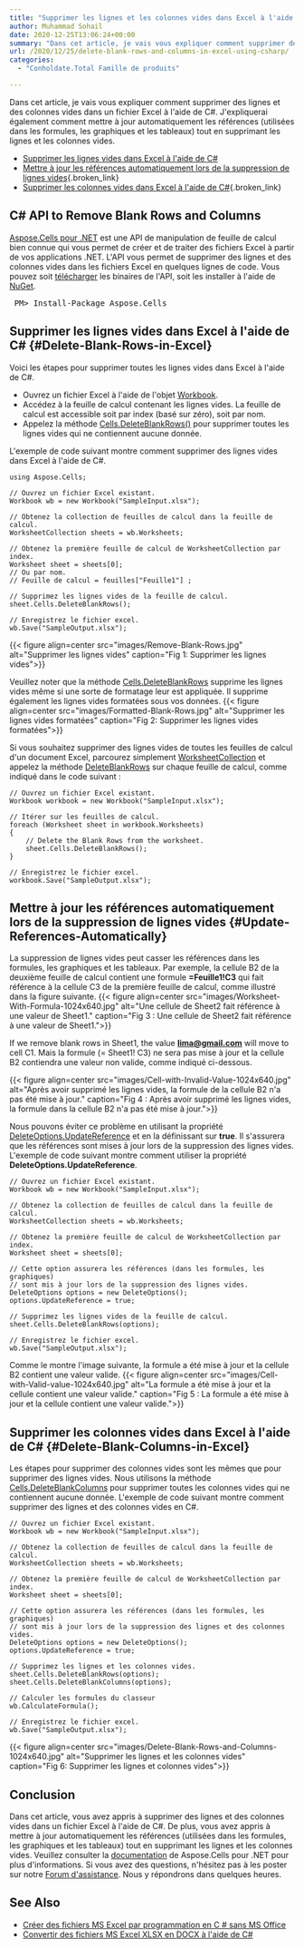 ```yaml
---
title: "Supprimer les lignes et les colonnes vides dans Excel à l'aide de C #"
author: Muhammad Sohail
date: 2020-12-25T13:06:24+00:00
summary: "Dans cet article, je vais vous expliquer comment supprimer des lignes et des colonnes vides dans un fichier Excel à l'aide de C#. J'expliquerai également pourquoi les références (utilisées dans les formules, les graphiques et les tableaux) doivent être mises à jour automatiquement lors de la suppression des lignes et des colonnes vides."
url: /2020/12/25/delete-blank-rows-and-columns-in-excel-using-csharp/
categories:
  - "Conholdate.Total Famille de produits"

---
```

Dans cet article, je vais vous expliquer comment supprimer des lignes et des colonnes vides dans un fichier Excel à l'aide de C#. J'expliquerai également comment mettre à jour automatiquement les références (utilisées dans les formules, les graphiques et les tableaux) tout en supprimant les lignes et les colonnes vides.
  * [Supprimer les lignes vides dans Excel à l'aide de C#][1]
  * [Mettre à jour les références automatiquement lors de la suppression de lignes vides][2]{.broken_link}
  * [Supprimer les colonnes vides dans Excel à l'aide de C#][3]{.broken_link}

## C# API to Remove Blank Rows and Columns

[Aspose.Cells pour .NET][4] est une API de manipulation de feuille de calcul bien connue qui vous permet de créer et de traiter des fichiers Excel à partir de vos applications .NET. L'API vous permet de supprimer des lignes et des colonnes vides dans les fichiers Excel en quelques lignes de code. Vous pouvez soit [télécharger][5] les binaires de l'API, soit les installer à l'aide de [NuGet][6].
<pre class="EnlighterJSRAW" data-enlighter-language="generic" data-enlighter-theme="" data-enlighter-highlight="" data-enlighter-linenumbers="" data-enlighter-lineoffset="" data-enlighter-title="" data-enlighter-group=""> PM> Install-Package Aspose.Cells</pre>
## Supprimer les lignes vides dans Excel à l'aide de C# {#Delete-Blank-Rows-in-Excel}

Voici les étapes pour supprimer toutes les lignes vides dans Excel à l'aide de C#.
  * Ouvrez un fichier Excel à l'aide de l'objet [Workbook][7].
  * Accédez à la feuille de calcul contenant les lignes vides. La feuille de calcul est accessible soit par index (basé sur zéro), soit par nom.
  * Appelez la méthode [Cells.DeleteBlankRows()][8] pour supprimer toutes les lignes vides qui ne contiennent aucune donnée.

L'exemple de code suivant montre comment supprimer des lignes vides dans Excel à l'aide de C#.
```
using Aspose.Cells;

// Ouvrez un fichier Excel existant.
Workbook wb = new Workbook("SampleInput.xlsx");

// Obtenez la collection de feuilles de calcul dans la feuille de calcul.
WorksheetCollection sheets = wb.Worksheets;

// Obtenez la première feuille de calcul de WorksheetCollection par index.
Worksheet sheet = sheets[0];
// Ou par nom.
// Feuille de calcul = feuilles["Feuille1"] ;

// Supprimez les lignes vides de la feuille de calcul.
sheet.Cells.DeleteBlankRows();

// Enregistrez le fichier excel.
wb.Save("SampleOutput.xlsx");
```

{{< figure align=center src="images/Remove-Blank-Rows.jpg" alt="Supprimer les lignes vides" caption="Fig 1: Supprimer les lignes vides">}}
 

Veuillez noter que la méthode [Cells.DeleteBlankRows][8] supprime les lignes vides même si une sorte de formatage leur est appliquée. Il supprime également les lignes vides formatées sous vos données.
{{< figure align=center src="images/Formatted-Blank-Rows.jpg" alt="Supprimer les lignes vides formatées" caption="Fig 2: Supprimer les lignes vides formatées">}}
 

Si vous souhaitez supprimer des lignes vides de toutes les feuilles de calcul d'un document Excel, parcourez simplement [WorksheetCollection][11] et appelez la méthode [DeleteBlankRows][8] sur chaque feuille de calcul, comme indiqué dans le code suivant :
```
// Ouvrez un fichier Excel existant.
Workbook workbook = new Workbook("SampleInput.xlsx");

// Itérer sur les feuilles de calcul.
foreach (Worksheet sheet in workbook.Worksheets)
{
    // Delete the Blank Rows from the worksheet.
    sheet.Cells.DeleteBlankRows();
}

// Enregistrez le fichier excel.
workbook.Save("SampleOutput.xlsx");
```

## Mettre à jour les références automatiquement lors de la suppression de lignes vides {#Update-References-Automatically}

La suppression de lignes vides peut casser les références dans les formules, les graphiques et les tableaux. Par exemple, la cellule B2 de la deuxième feuille de calcul contient une formule **=Feuille1!C3** qui fait référence à la cellule C3 de la première feuille de calcul, comme illustré dans la figure suivante.
{{< figure align=center src="images/Worksheet-With-Formula-1024x640.jpg" alt="Une cellule de Sheet2 fait référence à une valeur de Sheet1." caption="Fig 3 : Une cellule de Sheet2 fait référence à une valeur de Sheet1.">}}
 

If we remove blank rows in Sheet1, the value **lima@gmail.com** will move to cell C1. Mais la formule (= Sheet1! C3) ne sera pas mise à jour et la cellule B2 contiendra une valeur non valide, comme indiqué ci-dessous.

{{< figure align=center src="images/Cell-with-Invalid-Value-1024x640.jpg" alt="Après avoir supprimé les lignes vides, la formule de la cellule B2 n'a pas été mise à jour." caption="Fig 4 : Après avoir supprimé les lignes vides, la formule dans la cellule B2 n'a pas été mise à jour.">}}
 

Nous pouvons éviter ce problème en utilisant la propriété [DeleteOptions.UpdateReference][14] et en la définissant sur **true**. Il s'assurera que les références sont mises à jour lors de la suppression des lignes vides. L'exemple de code suivant montre comment utiliser la propriété **DeleteOptions.UpdateReference**.
```
// Ouvrez un fichier Excel existant.
Workbook wb = new Workbook("SampleInput.xlsx");

// Obtenez la collection de feuilles de calcul dans la feuille de calcul.
WorksheetCollection sheets = wb.Worksheets;

// Obtenez la première feuille de calcul de WorksheetCollection par index.
Worksheet sheet = sheets[0];

// Cette option assurera les références (dans les formules, les graphiques)
// sont mis à jour lors de la suppression des lignes vides.
DeleteOptions options = new DeleteOptions();
options.UpdateReference = true;

// Supprimez les lignes vides de la feuille de calcul.
sheet.Cells.DeleteBlankRows(options);

// Enregistrez le fichier excel.
wb.Save("SampleOutput.xlsx");
```

Comme le montre l'image suivante, la formule a été mise à jour et la cellule B2 contient une valeur valide.
{{< figure align=center src="images/Cell-with-Valid-value-1024x640.jpg" alt="La formule a été mise à jour et la cellule contient une valeur valide." caption="Fig 5 : La formule a été mise à jour et la cellule contient une valeur valide.">}}
 

## Supprimer les colonnes vides dans Excel à l'aide de C# {#Delete-Blank-Columns-in-Excel}

Les étapes pour supprimer des colonnes vides sont les mêmes que pour supprimer des lignes vides. Nous utilisons la méthode [Cells.DeleteBlankColumns][16] pour supprimer toutes les colonnes vides qui ne contiennent aucune donnée. L'exemple de code suivant montre comment supprimer des lignes et des colonnes vides en C#.
```
// Ouvrez un fichier Excel existant.
Workbook wb = new Workbook("SampleInput.xlsx");

// Obtenez la collection de feuilles de calcul dans la feuille de calcul.
WorksheetCollection sheets = wb.Worksheets;

// Obtenez la première feuille de calcul de WorksheetCollection par index.
Worksheet sheet = sheets[0];

// Cette option assurera les références (dans les formules, les graphiques)
// sont mis à jour lors de la suppression des lignes et des colonnes vides.
DeleteOptions options = new DeleteOptions();
options.UpdateReference = true;

// Supprimez les lignes et les colonnes vides.
sheet.Cells.DeleteBlankRows(options);
sheet.Cells.DeleteBlankColumns(options);

// Calculer les formules du classeur
wb.CalculateFormula();

// Enregistrez le fichier excel.
wb.Save("SampleOutput.xlsx");
```

{{< figure align=center src="images/Delete-Blank-Rows-and-Columns-1024x640.jpg" alt="Supprimer les lignes et les colonnes vides" caption="Fig 6: Supprimer les lignes et colonnes vides">}}
 

## Conclusion

Dans cet article, vous avez appris à supprimer des lignes et des colonnes vides dans un fichier Excel à l'aide de C#. De plus, vous avez appris à mettre à jour automatiquement les références (utilisées dans les formules, les graphiques et les tableaux) tout en supprimant les lignes et les colonnes vides. Veuillez consulter la [documentation][18] de Aspose.Cells pour .NET pour plus d'informations. Si vous avez des questions, n'hésitez pas à les poster sur notre [Forum d'assistance][19]. Nous y répondrons dans quelques heures.
## See Also

  * [Créer des fichiers MS Excel par programmation en C # sans MS Office][20]
  * [Convertir des fichiers MS Excel XLSX en DOCX à l'aide de C#][21]

 [1]: #Delete-Blank-Rows-in-Excel
 [2]: http://Update-References-Automatically
 [3]: http://Delete-Blank-Columns-in-Excel
 [4]: https://products.aspose.com/cells/net
 [5]: https://downloads.aspose.com/cells/net
 [6]: http://nuget.org/packages/Aspose.Cells
 [7]: https://apireference.aspose.com/cells/net/aspose.cells/workbook
 [8]: https://apireference.aspose.com/cells/net/aspose.cells/cells/methods/deleteblankrows
 [9]: https://blog.conholdate.com/wp-content/uploads/sites/27/2020/12/Remove-Blank-Rows.jpg
 [10]: https://blog.conholdate.com/wp-content/uploads/sites/27/2020/12/Formatted-Blank-Rows.jpg
 [11]: https://apireference.aspose.com/cells/net/aspose.cells/worksheetcollection
 [12]: https://blog.conholdate.com/wp-content/uploads/sites/27/2020/12/Worksheet-With-Formula.jpg
 [13]: https://blog.conholdate.com/wp-content/uploads/sites/27/2020/12/Cell-with-Invalid-Value.jpg
 [14]: https://apireference.aspose.com/cells/net/aspose.cells/deleteoptions/properties/updatereference
 [15]: https://blog.conholdate.com/wp-content/uploads/sites/27/2020/12/Cell-with-Valid-value.jpg
 [16]: https://apireference.aspose.com/cells/net/aspose.cells/cells/methods/deleteblankcolumns
 [17]: https://blog.conholdate.com/wp-content/uploads/sites/27/2020/12/Delete-Blank-Rows-and-Columns.jpg
 [18]: https://docs.aspose.com/cells/net/
 [19]: https://forum.aspose.com/
 [20]: https://blog.aspose.com/2020/01/21/create-excel-xls-xlsx-programmatically-in-csharp-net/
 [21]: https://blog.aspose.com/2020/10/15/convert-excel-xlsx-to-docx-using-csharp/





